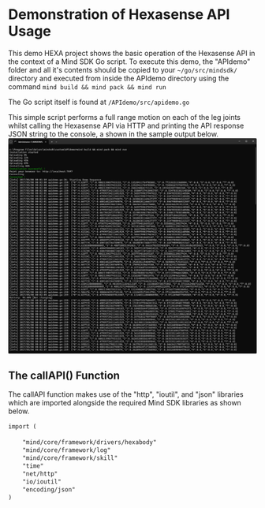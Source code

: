 # Demonstration of Hexasense API Usage

This demo HEXA project shows the basic operation of the Hexasense API in the context of a Mind SDK Go script.
To execute this demo, the "APIdemo" folder and all it's contents should be copied to your ```~/go/src/mindsdk/``` directory and executed from inside the APIdemo directory using the command ```mind build && mind pack && mind run```

The Go script itself is found at ```/APIdemo/src/apidemo.go```

This simple script performs a full range motion on each of the leg joints whilst calling the Hexasense API via HTTP and printing the API response JSON string to the console, a shown in the sample output below.
![Sample Console Output](./images/example-console-output.png)

## The callAPI() Function

The callAPI function makes use of the "http", "ioutil", and "json" libraries which are imported alongside the required Mind SDK libraries as shown below.

```
import (
	
	"mind/core/framework/drivers/hexabody"
	"mind/core/framework/log"
	"mind/core/framework/skill"
	"time"
	"net/http"
	"io/ioutil"
	"encoding/json"
)
```

